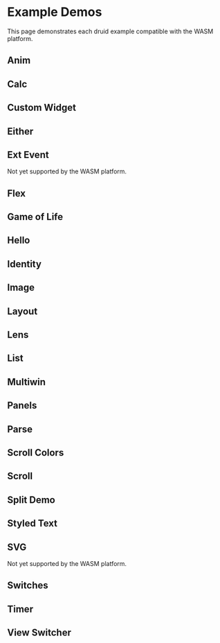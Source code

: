 # Example Demos

This page demonstrates each druid example compatible with the WASM platform.

<script type="module" src="init_wasm.js"></script>

## Anim

<canvas id="canvas_anim" style="width: 100%"></canvas>

## Calc

<canvas id="canvas_calc" style="width: 100%"></canvas>

## Custom Widget

<canvas id="canvas_custom_widget" style="width: 100%"></canvas>

## Either

<canvas id="canvas_either" style="width: 100%"></canvas>

## Ext Event

Not yet supported by the WASM platform.

## Flex

<canvas id="canvas_flex" style="width: 100%"></canvas>

## Game of Life

<canvas id="canvas_game_of_life" style="width: 100%"></canvas>

## Hello

<canvas id="canvas_hello" style="width: 100%"></canvas>

## Identity

<canvas id="canvas_identity" style="width: 100%"></canvas>

## Image

<canvas id="canvas_image" style="width: 100%"></canvas>

## Layout

<canvas id="canvas_layout" style="width: 100%"></canvas>

## Lens

<canvas id="canvas_lens" style="width: 100%"></canvas>

## List

<canvas id="canvas_list" style="width: 100%"></canvas>

## Multiwin

<canvas id="canvas_multiwin" style="width: 100%"></canvas>

## Panels

<canvas id="canvas_panels" style="width: 100%"></canvas>

## Parse

<canvas id="canvas_parse" style="width: 100%"></canvas>

## Scroll Colors

<canvas id="canvas_scroll_colors" style="width: 100%"></canvas>

## Scroll

<canvas id="canvas_scroll" style="width: 100%"></canvas>

## Split Demo

<canvas id="canvas_split_demo" style="width: 100%"></canvas>

## Styled Text

<canvas id="canvas_styled_text" style="width: 100%"></canvas>

## SVG

Not yet supported by the WASM platform.

## Switches

<canvas id="canvas_switches" style="width: 100%"></canvas>

## Timer

<canvas id="canvas_timer" style="width: 100%"></canvas>

## View Switcher

<canvas id="canvas_view_switcher" style="width: 100%"></canvas>
